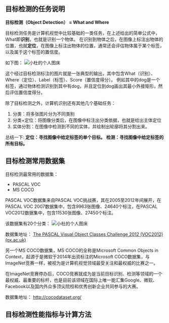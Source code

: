 
## 目标检测的任务说明

**目标检测（Object Detection） = What and Where**

目标检测任务是计算机视觉中比较基础的一类任务，在上述给出的简单公式中，What即**识别**，也就是识别一个物体。
在识别到物体之后，在图像上标注出物体的位置，也就**定位**，在图像上标注出物体的位置，通常还会评估物体属于某个标签，以及属于这个标签的置信度。

如下图：
![小杜的个人图床](http://src.xiaodu0.com/2024/07/23/b5015d153997c758ec31c7359447d204.png)

这个经过目标检测标注的图片就是一张典型的输出，其中包含What（识别）、Where（定位）、Label（标签）、Score（置信度得分）。
例如其中的dog是一个标签，通过物体检测识别到其中有dog，并且定位到dog画出其最小外接矩形，然后评估置信度得分。

除了目标检测之外，计算机识别还有其他几个基础任务：
1. 分类：将多张图片分为不同类别
2. 分类+定位：将图像分类后，在图像中标注出分类依据，也就是给出主体定位
3. 实体分割：在图像中检测到不同的实体，并绘制出轮廓将其分割出来。

总结一下:
**定位：寻找图像中给定标签的单个目标。**
**检测：寻找图像中给定标签的所有目标。**

## 目标检测常用数据集

目标检测最常用的数据集：
- PASCAL VOC
- MS COCO

PASCAL VOC数据集来自PASCAL VOC挑战赛，其在2005至2012年间展开，在PASCAL VOC 2007数据集中，包含9963张图像、24640个标注，在PASCAL VOC2012数据集中，包含11530张图像、27450个标注。

该数据集有20个分类：
![小杜的个人图床](http://src.xiaodu0.com/2024/07/23/439c9b872fb0e69684491c2a74f0d371.png)

数据集地址：
[The PASCAL Visual Object Classes Challenge 2012 (VOC2012) (ox.ac.uk)](http://host.robots.ox.ac.uk/pascal/VOC/voc2012/)


另一个MS COCO数据集，MS COCO的全称是Microsoft Common Objects in Context，起源于是微软于2014年出资标注的Microsoft COCO数据集，与ImageNet竞赛一样，被视为是计算机视觉领域最受关注和最权威的比赛之一。 

在ImageNet竞赛停办后，COCO竞赛就成为是当前目标识别、检测等领域的一个最权威、最重要的标杆，也是目前该领域在国际上唯一能汇集Google、微软、Facebook以及国内外众多顶尖院校和优秀创新企业共同参与的大赛。

数据集地址： http://cocodataset.org/

## 目标检测性能指标与计算方法

